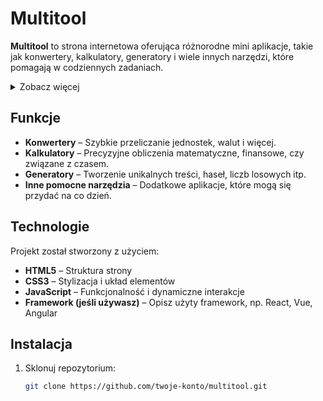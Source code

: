 # Multitool

**Multitool** to strona internetowa oferująca różnorodne mini aplikacje, takie jak konwertery, kalkulatory, generatory i wiele innych narzędzi, które pomagają w codziennych zadaniach.

<details>
  <summary>Zobacz więcej</summary>

  **Multitool** to wszechstronny zestaw narzędzi online, który upraszcza wykonywanie codziennych zadań w jednym miejscu. Od podstawowych konwerterów jednostek po zaawansowane kalkulatory finansowe, strona oferuje użytkownikom intuicyjny i szybki dostęp do narzędzi, które mogą być przydatne zarówno w pracy, jak i w życiu codziennym. 

  ### Przykładowe funkcje:
  
  - **Konwertery**: przeliczanie jednostek miary (np. długość, waga), walut, temperatury i wielu innych parametrów.
  - **Kalkulatory**: od prostych obliczeń matematycznych po bardziej złożone kalkulatory finansowe, statystyczne, procentowe i inne.
  - **Generatory**: tworzenie losowych liczb, haseł, treści tekstowych (np. generator lorem ipsum), czy danych.
  - **Przydatne narzędzia**: dodatkowe aplikacje, takie jak timer, licznik czasu, narzędzia do formatowania tekstu i kodu, które usprawniają różnorodne zadania.

  ### Dlaczego warto?
  
  Strona **Multitool** została stworzona z myślą o użytkownikach, którzy chcą mieć szybki dostęp do niezbędnych narzędzi w jednym miejscu, bez konieczności pobierania aplikacji czy instalowania dodatkowego oprogramowania. Dzięki responsywnemu designowi działa zarówno na komputerach, jak i urządzeniach mobilnych, zapewniając wygodę w każdej sytuacji.
  
  ### Przyszłe funkcje:
  
  W planach jest dalszy rozwój serwisu poprzez dodanie kolejnych narzędzi, takich jak zaawansowane narzędzia analityczne, konwertery plików, a także integracja z API, aby umożliwić bardziej dynamiczne przeliczanie kursów walut czy danych pogodowych.
  
</details>

## Funkcje

- **Konwertery** – Szybkie przeliczanie jednostek, walut i więcej.
- **Kalkulatory** – Precyzyjne obliczenia matematyczne, finansowe, czy związane z czasem.
- **Generatory** – Tworzenie unikalnych treści, haseł, liczb losowych itp.
- **Inne pomocne narzędzia** – Dodatkowe aplikacje, które mogą się przydać na co dzień.

## Technologie

Projekt został stworzony z użyciem:

- **HTML5** – Struktura strony
- **CSS3** – Stylizacja i układ elementów
- **JavaScript** – Funkcjonalność i dynamiczne interakcje
- **Framework (jeśli używasz)** – Opisz użyty framework, np. React, Vue, Angular

## Instalacja

1. Sklonuj repozytorium:
   ```bash
   git clone https://github.com/twoje-konto/multitool.git
